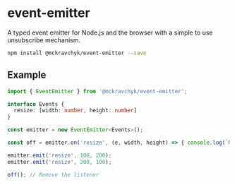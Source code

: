 # event-emitter

A typed event emitter for Node.js and the browser with a simple to use unsubscribe mechanism.

```bash
npm install @mckravchyk/event-emitter --save
```

## Example

```ts
import { EventEmitter } from '@mckravchyk/event-emitter';

interface Events {
  resize: [width: number, height: number]
}

const emitter = new EventEmitter<Events>();

const off = emitter.on('resize', (e, width, height) => { console.log(`Resize ${width} x ${height}`); });

emitter.emit('resize', 100, 200);
emitter.emit('resize', 200, 100);

off(); // Remove the listener
```
